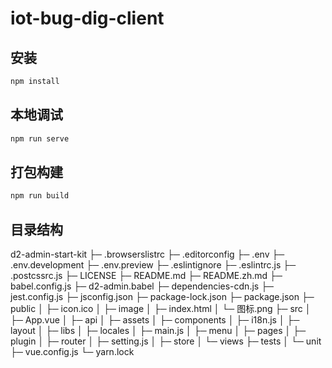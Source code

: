 # iot-bug-dig-client

## 安装

```bash
npm install
```

## 本地调试

```bash
npm run serve
```

## 打包构建

```bash
npm run build
```
## 目录结构
d2-admin-start-kit
├─ .browserslistrc
├─ .editorconfig
├─ .env
├─ .env.development
├─ .env.preview
├─ .eslintignore
├─ .eslintrc.js
├─ .postcssrc.js
├─ LICENSE
├─ README.md
├─ README.zh.md
├─ babel.config.js
├─ d2-admin.babel
├─ dependencies-cdn.js
├─ jest.config.js
├─ jsconfig.json
├─ package-lock.json
├─ package.json
├─ public
│    ├─ icon.ico
│    ├─ image
│    ├─ index.html
│    └─ 图标.png
├─ src
│    ├─ App.vue
│    ├─ api
│    ├─ assets
│    ├─ components
│    ├─ i18n.js
│    ├─ layout
│    ├─ libs
│    ├─ locales
│    ├─ main.js
│    ├─ menu
│    ├─ pages
│    ├─ plugin
│    ├─ router
│    ├─ setting.js
│    ├─ store
│    └─ views
├─ tests
│    └─ unit
├─ vue.config.js
└─ yarn.lock
